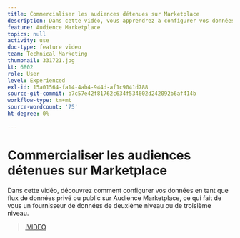 ```yaml
---
title: Commercialiser les audiences détenues sur Marketplace
description: Dans cette vidéo, vous apprendrez à configurer vos données en tant que flux de données privé ou public sur Audience Marketplace, ce qui fait de vous un fournisseur de données de 2e ou 3e niveau.
feature: Audience Marketplace
topics: null
activity: use
doc-type: feature video
team: Technical Marketing
thumbnail: 331721.jpg
kt: 6802
role: User
level: Experienced
exl-id: 15a01564-fa14-4ab4-944d-af1c9041d788
source-git-commit: b7c57e42f81762c634f534602d242092b6af414b
workflow-type: tm+mt
source-wordcount: '75'
ht-degree: 0%

---
```


# Commercialiser les audiences détenues sur Marketplace

Dans cette vidéo, découvrez comment configurer vos données en tant que flux de données privé ou public sur Audience Marketplace, ce qui fait de vous un fournisseur de données de deuxième niveau ou de troisième niveau.

>[!VIDEO](https://video.tv.adobe.com/v/3410860/?quality=12&learn=on&captions=fre_fr)
